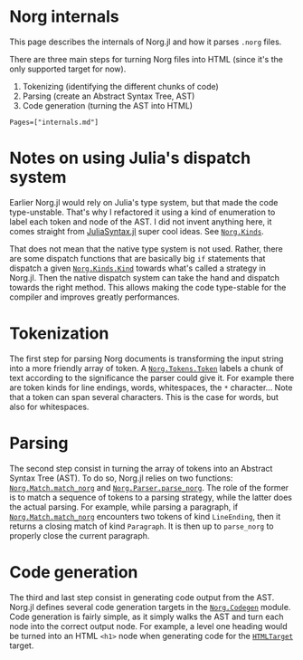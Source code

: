 # Norg internals

This page describes the internals of Norg.jl and how it parses `.norg` files.

There are three main steps for turning Norg files into HTML (since it's the only supported target for now).

1. Tokenizing (identifying the different chunks of code)
2. Parsing (create an Abstract Syntax Tree, AST)
3. Code generation (turning the AST into HTML)

```@contents
Pages=["internals.md"]
```

# Notes on using Julia's dispatch system

Earlier Norg.jl would rely on Julia's type system, but that made the code
type-unstable. That's why I refactored it using a kind of enumeration to label
each token and node of the AST. I did not invent anything here, it comes
straight from [JuliaSyntax.jl](https://github.com/JuliaLang/JuliaSyntax.jl/)
super cool ideas. See [`Norg.Kinds`](@ref).

That does not mean that the native type system is not used. Rather, there are
some dispatch functions that are basically big `if` statements that dispatch a
given [`Norg.Kinds.Kind`](@ref) towards what's called a strategy in Norg.jl. Then the
native dispatch system can take the hand and dispatch towards the right method.
This allows making the code type-stable for the compiler and improves greatly
performances.

# Tokenization

The first step for parsing Norg documents is transforming the input string into
a more friendly array of token. A [`Norg.Tokens.Token`](@ref) labels a chunk of
text according to the significance the parser could give it. For example there
are token kinds for line endings, words, whitespaces, the `*` character... Note
that a token can span several characters. This is the case for words, but also
for whitespaces.

# Parsing

The second step consist in turning the array of tokens into an Abstract Syntax
Tree (AST). To do so, Norg.jl relies on two functions: [`Norg.Match.match_norg`](@ref) and
[`Norg.Parser.parse_norg`](@ref). The role of the former is to match a sequence of tokens to
a parsing strategy, while the latter does the actual parsing. For example, while
parsing a paragraph, if [`Norg.Match.match_norg`](@ref) encounters two tokens of kind
`LineEnding`, then it returns a closing match of kind `Paragraph`. It is then up
to `parse_norg` to properly close the current paragraph.

# Code generation

The third and last step consist in generating code output from the AST. Norg.jl
defines several code generation targets in the [`Norg.Codegen`](@ref) module. Code
generation is fairly simple, as it simply walks the AST and turn each node into
the correct output node. For example, a level one heading would be turned into
an HTML `<h1>` node when generating code for the [`HTMLTarget`](@ref) target.
